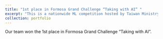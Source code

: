 ```yaml
---
title: "1st place in Formosa Grand Challenge “Taking with AI” "
excerpt: "This is a nationwide ML competition hosted by Taiwan Ministry of Science and Technology.."
collection: portfolio
---
```


Our team won the 1st place in Formosa Grand Challenge “Taking with AI”.